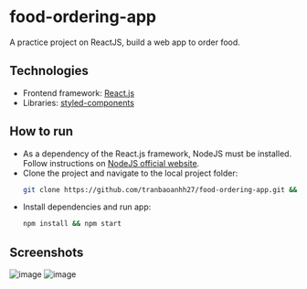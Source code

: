 # food-ordering-app
A practice project on ReactJS, build a web app to order food.

## Technologies
* Frontend framework: [React.js](https://reactjs.org/)
* Libraries: [styled-components](https://styled-components.com/)

## How to run
* As a dependency of the React.js framework, NodeJS must be installed. Follow instructions on [NodeJS official website](https://nodejs.org/en/).
* Clone the project and navigate to the local project folder:
  ```bash
  git clone https://github.com/tranbaoanhh27/food-ordering-app.git && cd food-ordering-app
  ```
* Install dependencies and run app:
  ```bash
  npm install && npm start
  ```
## Screenshots
![image](https://user-images.githubusercontent.com/108526097/214481827-f14a6114-90d2-4167-97ec-7b22e1c2906b.png)
![image](https://user-images.githubusercontent.com/108526097/214481969-1ef945ce-b1fd-4f09-80d8-a97de3199b19.png)
